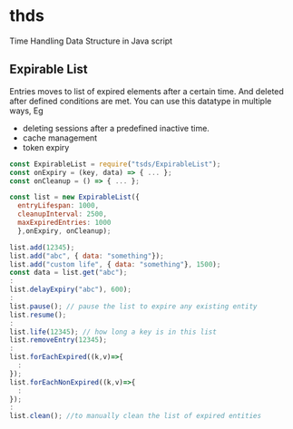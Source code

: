 # thds
Time Handling Data Structure in Java script

## Expirable List
Entries moves to list of expired elements after a certain time. And deleted after defined conditions are met. You can use this datatype in multiple ways, Eg
- deleting sessions after a predefined inactive time.
- cache management
- token expiry

```js
const ExpirableList = require("tsds/ExpirableList");
const onExpiry = (key, data) => { ... };
const onCleanup = () => { ... };

const list = new ExpirableList({
  entryLifespan: 1000, 
  cleanupInterval: 2500,
  maxExpiredEntries: 1000
  },onExpiry, onCleanup);

list.add(12345);
list.add("abc", { data: "something"});
list.add("custom life", { data: "something"}, 1500);
const data = list.get("abc");
:
list.delayExpiry("abc"), 600);
:
list.pause(); // pause the list to expire any existing entity
list.resume();
:
list.life(12345); // how long a key is in this list
list.removeEntry(12345);
:
list.forEachExpired((k,v)=>{
  :
});
list.forEachNonExpired((k,v)=>{
  :
});
:
list.clean(); //to manually clean the list of expired entities

```